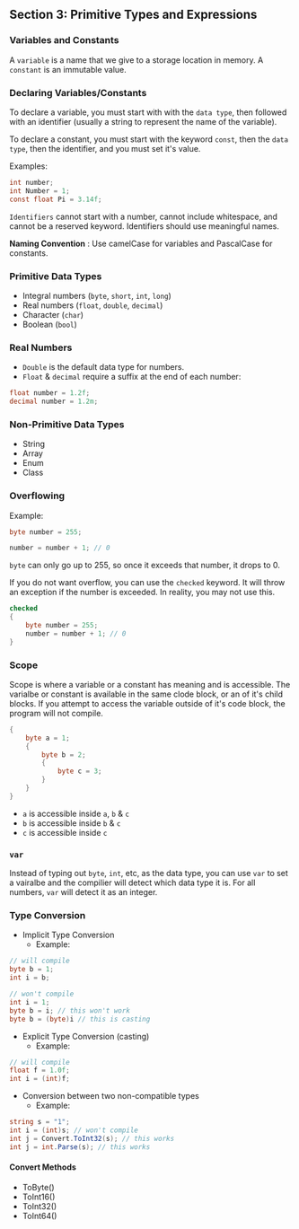 ## **Section 3: Primitive Types and Expressions**

### **Variables and Constants**

A `variable` is a name that we give to a storage location in memory.
A `constant` is an immutable value. 

### **Declaring Variables/Constants**

To declare a variable, you must start with with the `data type`, then followed with an identifier (usually a string to represent the name of the variable).

To declare a constant, you must start with the keyword `const`, then the `data type`, then the identifier, and you must set it's value.

Examples:
```csharp
int number;
int Number = 1;
const float Pi = 3.14f;
```

`Identifiers` cannot start with a number, cannot include whitespace, and cannot be a reserved keyword. Identifiers should use meaningful names.

**Naming Convention** : Use camelCase for variables and PascalCase for constants.

### **Primitive Data Types**
* Integral numbers (`byte`, `short`, `int`, `long`)
* Real numbers (`float`, `double`, `decimal`)
* Character (`char`)
* Boolean (`bool`)

### **Real Numbers**
* `Double` is the default data type for numbers.
* `Float` & `decimal` require a suffix at the end of each number:
```csharp
float number = 1.2f;
decimal number = 1.2m;
```

### **Non-Primitive Data Types**
* String
* Array
* Enum
* Class

### **Overflowing**

Example:
```csharp
byte number = 255;

number = number + 1; // 0
```

`byte` can only go up to 255, so once it exceeds that number, it drops to 0.

If you do not want overflow, you can use the `checked` keyword. It will throw an exception if the number is exceeded. In reality, you may not use this.
```csharp
checked
{
    byte number = 255;
    number = number + 1; // 0
}
```

### **Scope**

Scope is where a variable or a constant has meaning and is accessible. The varialbe or constant is available in the same clode block, or an of it's child blocks. If you attempt to access the variable outside of it's code block, the program will not compile.
```csharp
{
    byte a = 1;
    {
        byte b = 2;
        {
            byte c = 3;
        }
    }
}
```
* `a` is accessible inside `a`, `b` & `c`
* `b` is accessible inside `b` & `c`
* `c` is accessible inside `c`

### **`var`**

Instead of typing out `byte`, `int`, etc, as the data type, you can use `var` to set a vairalbe and the compilier will detect which data type it is. For all numbers, `var` will detect it as an integer.


### **Type Conversion**

* Implicit Type Conversion
    * Example:
```csharp
// will compile
byte b = 1;
int i = b;

// won't compile
int i = 1;
byte b = i; // this won't work
byte b = (byte)i // this is casting
```
* Explicit Type Conversion (casting)
    * Example:
```csharp
// will compile
float f = 1.0f;
int i = (int)f;
```
* Conversion between two non-compatible types
    * Example:
```csharp
string s = "1";
int i = (int)s; // won't compile
int j = Convert.ToInt32(s); // this works
int j = int.Parse(s); // this works
```

#### **Convert Methods**
* ToByte()
* ToInt16()
* ToInt32()
* ToInt64()